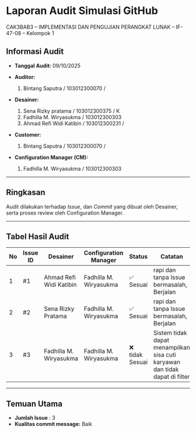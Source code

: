 # Laporan Audit Simulasi GitHub
CAK3BAB3 – IMPLEMENTASI DAN PENGUJIAN PERANGKAT LUNAK – IF-47-08 – Kelompok 1

## Informasi Audit
- **Tanggal Audit:** 09/10/2025  

- **Auditor:**  
  1. Bintang Saputra / 103012300070 / 

- **Desainer:**  
  1. Sena Rizky pratama / 103012300375 / K
  2. Fadhilla M. Wiryasukma / 103012300303 
  3. Ahmad Refi Widi Katibin / 103012300231  / 

- **Customer:**  
  1. Bintang Saputra / 103012300070 / 

- **Configuration Manager (CM):**  
  1.  Fadhilla M. Wiryasukma / 103012300303 


---

## Ringkasan
Audit dilakukan terhadap *Issue*,  dan *Commit* yang dibuat oleh Desainer, serta proses review oleh Configuration Manager.

---

## Tabel Hasil Audit

| No | Issue ID |Desainer | Configuration Manager | Status | Catatan |
|----|-----------|-------------|------------------------|---------|----------|
| 1  | #1        | Ahmad Refi Widi Katibin | Fadhilla M. Wiryasukma | ✅ Sesuai |  rapi dan tanpa Issue bermasalah, Berjalan |
| 2  | #2        | Sena Rizky Pratama | Fadhilla M. Wiryasukma | ✅ Sesuai |  rapi dan tanpa Issue bermasalah, Berjalan |
| 3  | #3        | Fadhilla M. Wiryasukma | Fadhilla M. Wiryasukma| ❌ tidak Sesuai | Sistem tidak dapat menampilkan sisa cuti karyawan dan tidak dapat di filter|


---

## Temuan Utama
- **Jumlah Issue** : 3
- **Kualitas commit message:** Baik
